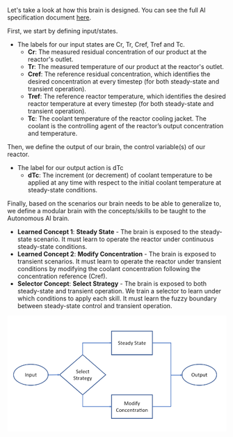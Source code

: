 Let's take a look at how this brain is designed. You can see the full AI specification document [here](https://github.com/MicrosoftDocs/mslearn-machine-teaching-for-autonomous-ai/blob/main/MineCo%20Gyratory%20Crusher%20Optimization%20presentation.pptx?raw=true).

First, we start by defining input/states.

- The labels for our input states are Cr, Tr, Cref, Tref and Tc.
    - **Cr**: The measured residual concentration of our product at the reactor's outlet.
    - **Tr**: The measured temperature of our product at the reactor's outlet.
    - **Cref**: The reference residual concentration, which identifies the desired concentration at every timestep (for both steady-state and transient operation).
    - **Tref**: The reference reactor temperature, which identifies the desired reactor temperature at every timestep (for both steady-state and transient operation).
    - **Tc**: The coolant temperature of the reactor cooling jacket. The coolant is the controlling agent of the reactor’s output concentration and temperature.

Then, we define the output of our brain, the control variable(s) of our reactor.

- The label for our output action is dTc
    - **dTc**: The increment (or decrement) of coolant temperature to be applied at any time with respect to the initial coolant temperature at steady-state conditions.

Finally, based on the scenarios our brain needs to be able to generalize to, we define a modular brain with the concepts/skills to be taught to the Autonomous AI brain.

- **Learned Concept 1**: **Steady State** - The brain is exposed to the steady-state scenario. It must learn to operate the reactor under continuous steady-state conditions.
- **Learned Concept 2**: **Modify Concentration** - The brain is exposed to transient scenarios. It must learn to operate the reactor under transient conditions by modifying the coolant concentration following the concentration reference (Cref).
- **Selector Concept**: **Select Strategy** - The brain is exposed to both steady-state and transient operation. We train a selector to learn under which conditions to apply each skill. It must learn the fuzzy boundary between steady-state control and transient operation.

![The screenshot shows how the brain works in the flow.](../media/brain-flow.PNG)